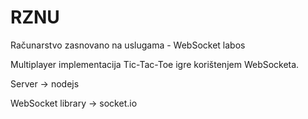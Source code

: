 # RZNU
Računarstvo zasnovano na uslugama - WebSocket labos

Multiplayer implementacija Tic-Tac-Toe igre korištenjem WebSocketa.

Server -> nodejs

WebSocket library -> socket.io
